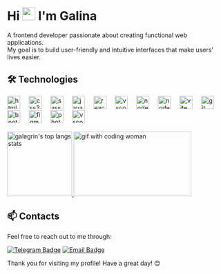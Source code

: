 
<h1>Hi <img src="https://raw.githubusercontent.com/MartinHeinz/MartinHeinz/master/wave.gif" width="30px"> I'm Galina</h1>

A frontend developer passionate about creating functional web applications.<br> 
My goal is to build user-friendly and intuitive interfaces that make users' lives easier.

## 🛠️ Technologies

<div align="left">
  <img src="https://img.shields.io/badge/-HTML5-E34F26?style=flat&logo=html5&logoColor=white" height="30" alt="html5 logo" />
  <img width="12" />
  <img src="https://img.shields.io/badge/-CSS3-1572B6?style=flat&logo=css3&logoColor=white" height="30" alt="css3 logo" />
  <img width="12" />
  <img src="https://img.shields.io/badge/-SCSS-CC6699?style=flat&logo=sass&logoColor=white" height="30" alt="sass logo" />
  <img width="12" />
  <img src="https://img.shields.io/badge/-JavaScript-F7DF1E?style=flat&logo=javascript&logoColor=black" height="30" alt="javascript logo" />
  <img width="12" />
  <img src="https://img.shields.io/badge/-React-61DAFB?style=flat&logo=react&logoColor=black" height="30" alt="react logo" />
  <img width="12" />
  <img src="https://shields.io/badge/TypeScript-3178C6?logo=TypeScript&logoColor=FFF" height="30" alt="vscode logo" />
  <img width="12" />
  <img src="https://img.shields.io/badge/NextJs-000000?style=flat&logo=next.js&logoColor=white" height="30" alt="nodejs logo" />
  <img width="12" />
  <img src="https://img.shields.io/badge/-Node.js-339933?style=flat&logo=node.js&logoColor=white" height="30" alt="nodejs logo" />
  <img width="12" />
  <img src="https://img.shields.io/badge/-Vite-646CFF?style=flat&logo=vite&logoColor=white" height="30" alt="vite logo" />
  <img width="12" />
  <img src="https://img.shields.io/badge/-Git-F05032?style=flat&logo=git&logoColor=white" height="30" alt="git logo" />
  <img width="12" />
  <img src="https://img.shields.io/badge/-Bootstrap-7952B3?style=flat&logo=bootstrap&logoColor=white" height="30" alt="bootstrap logo" />
  <img width="12" />
  <img src="https://img.shields.io/badge/-Figma-F24E1E?style=flat&logo=figma&logoColor=white" height="30" alt="figma logo" />
  <img width="12" />
  <img src="https://img.shields.io/badge/-Photoshop-31A8FF?style=flat&logo=adobephotoshop&logoColor=white" height="30" alt="photoshop logo" />
  <img width="12" />
  <img src="https://img.shields.io/badge/-Visual%20Studio%20Code-23A9F2?style=flat&logo=Visual%20Studio%20Code&logoColor=white" height="30" alt="vscode logo" />
  <img width="12" />

  
</div>

<br/>

<div align="left">
   <a href="https://github.com/galagrin/galagring/">
    <img
      height="150" 
      src="https://github-readme-stats.vercel.app/api/top-langs/?username=galagrin&layout=compact&langs_count=6"
      alt="galagrin's top langs stats"
    />
  </a> 
  <img height="150" width="272"
      src="https://media3.giphy.com/media/v1.Y2lkPTc5MGI3NjExMjV2c3l3ZXl5NjFlOHBwdWhnbDJ4MW5zeWF2cjVwOXJsaDRxZWFxMCZlcD12MV9pbnRlcm5hbF9naWZfYnlfaWQmY3Q9Zw/L1R1tvI9svkIWwpVYr/giphy.gif"
      alt="gif with coding woman"/>

</div>


## 📫 Contacts

Feel free to reach out to me through:

[![Telegram Badge](https://img.shields.io/badge/-Telegram-2CA5E0?style=flat&logo=telegram&logoColor=white)](https://t.me/gala_grin)
[![Email Badge](https://img.shields.io/badge/-Email-D14836?style=flat&logo=gmail&logoColor=white)](mailto:galagrinko@yandex.ru)

Thank you for visiting my profile! Have a great day! 😊
